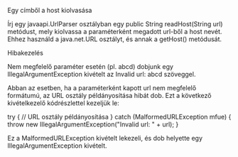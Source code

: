 Egy címből a host kiolvasása

Írj egy javaapi.UrlParser osztályban egy public String readHost(String url) metódust, mely kiolvassa a paraméterként megadott url-ből a host nevét. Ehhez használd a java.net.URL osztályt, és annak a getHost() metódusát.

Hibakezelés

Nem megfelelő paraméter esetén (pl. abcd) dobjunk egy IllegalArgumentException kivételt az Invalid url: abcd szöveggel.

Abban az esetben, ha a paraméterként kapott url nem megfelelő formátumú, az URL osztály példányosítása hibát dob. Ezt a következő kivételkezelő kódrészlettel kezeljük le:

try {
// URL osztály példányosítása
}
catch (MalformedURLException mfue) {
throw new IllegalArgumentException("Invalid url: " + url);
}

Ez a MalformedURLException kivételt lekezeli, és dob helyette egy IllegalArgumentException kivételt.